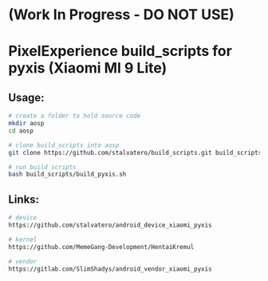 # (Work In Progress - DO NOT USE)
#
# PixelExperience build_scripts for pyxis (Xiaomi MI 9 Lite)

## Usage:
```bash
# create a folder to hold source code
mkdir aosp
cd aosp

# clone build_scripts into aosp
git clone https://github.com/stalvatero/build_scripts.git build_scripts

# run build scripts
bash build_scripts/build_pyxis.sh
```

## Links:
```bash
# device
https://github.com/stalvatero/android_device_xiaomi_pyxis

# kernel
https://github.com/MemeGang-Development/HentaiKremul

# vendor
https://gitlab.com/SlimShadys/android_vendor_xiaomi_pyxis
```
